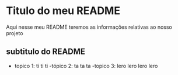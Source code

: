 # Titulo do meu README

Aqui nesse meu README teremos as informações relativas ao nosso projeto


## subtitulo do README

- topico 1: ti ti ti
-tópico 2: ta ta ta
-topico 3: lero lero lero lero
